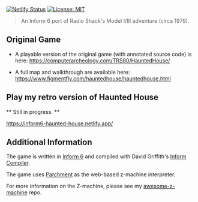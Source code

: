 [![Netlify Status](https://api.netlify.com/api/v1/badges/ae926103-8058-4dc8-af06-49ed48da3128/deploy-status)](https://app.netlify.com/sites/inform6-haunted-house/deploys) [![License: MIT](https://img.shields.io/badge/License-MIT-yellow.svg)](https://opensource.org/licenses/MIT)

> An Inform 6 port of Radio Shack's Model I/III adventure (circa 1979).

## Original Game

- A playable version of the original game (with annotated source code) is here: https://computerarcheology.com/TRS80/HauntedHouse/

- A full map and walkthrough are available here: https://www.figmentfly.com/hauntedhouse/hauntedhouse.html

## Play my retro version of Haunted House

** Still in progress. **

https://inform6-haunted-house.netlify.app/

## Additional Information

The game is written in [Inform 6](https://www.inform-fiction.org/) and compiled with David Griffith's [Inform Compiler](https://github.com/DavidGriffith/inform6unix).

The game uses [Parchment](https://github.com/curiousdannii/parchment) as the web-based z-machine interpreter.

For more information on the Z-machine, please see my [awesome-z-machine](https://github.com/cschweda/awesome-z-machine) repo.
